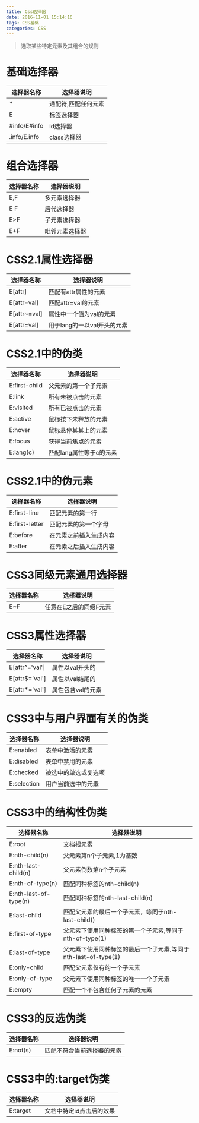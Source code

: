 ```yaml
---
title: Css选择器
date: 2016-11-01 15:14:16
tags: CSS基础
categories: CSS
---
```

>选取某些特定元素及其组合的规则

<!--more-->
# 基础选择器
选择器名称|选择器说明
-------|--------
*|通配符,匹配任何元素
E|标签选择器
#info/E#info|id选择器
.info/E.info|class选择器

# 组合选择器
选择器名称|选择器说明
-------|--------
E,F|多元素选择器
E F|后代选择器
E>F|子元素选择器
E+F|毗邻元素选择器

# CSS2.1属性选择器
选择器名称|选择器说明
-------|--------
E[attr]|匹配有attr属性的元素
E[attr=val]|匹配attr=val的元素
E[attr~=val]|属性中一个值为val的元素
E[attr\=val]|用于lang的一以val开头的元素

# CSS2.1中的伪类
选择器名称|选择器说明
-------|--------
E:first-child|父元素的第一个子元素
E:link|所有未被点击的元素
E:visited|所有已被点击的元素
E:active|鼠标按下未释放的元素
E:hover|鼠标悬停其其上的元素
E:focus|获得当前焦点的元素
E:lang(c)|匹配lang属性等于c的元素

# CSS2.1中的伪元素
选择器名称|选择器说明
-------|--------
E:first-line|匹配元素的第一行
E:first-letter|匹配元素的第一个字母
E:before|在元素之前插入生成内容
E:after|在元素之后插入生成内容

# CSS3同级元素通用选择器
选择器名称|选择器说明
-------|--------
E~F|任意在E之后的同级F元素

# CSS3属性选择器
选择器名称|选择器说明
-------|--------
E[attr^='val']|属性以val开头的
E[attr$='val']|属性以val结尾的
E[attr*='val']|属性包含val的元素

# CSS3中与用户界面有关的伪类
选择器名称|选择器说明
-------|--------
E:enabled|表单中激活的元素
E:disabled|表单中禁用的元素
E:checked|被选中的单选或复选项
E:selection|用户当前选中的元素

# CSS3中的结构性伪类
选择器名称|选择器说明
-------|--------
E:root|文档根元素
E:nth-child(n)|父元素第n个子元素,1为基数
E:nth-last-child(n)|父元素倒数第n个子元素
E:nth-of-type(n)|匹配同种标签的nth-child(n)
E:nth-last-of-type(n)|匹配同种标签的nth-last-child(n)
E:last-child|匹配父元素的最后一个子元素，等同于nth-last-child()
E:first-of-type|父元素下使用同种标签的第一个子元素,等同于nth-of-type(1)
E:last-of-type|父元素下使用同种标签的最后一个子元素,等同于nth-last-of-type(1)
E:only-child|匹配父元素仅有的一个子元素
E:only-of-type|父元素下使用同种标签的唯一一个子元素
E:empty|匹配一个不包含任何子元素的元素

# CSS3的反选伪类
选择器名称|选择器说明
-------|--------
E:not(s)|匹配不符合当前选择器的元素

# CSS3中的:target伪类
选择器名称|选择器说明
-------|--------
E:target|文档中特定id点击后的效果


